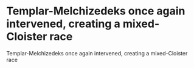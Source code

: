 # Templar-Melchizedeks once again intervened, creating a mixed-Cloister race

Templar-Melchizedeks once again intervened, creating a mixed-Cloister race